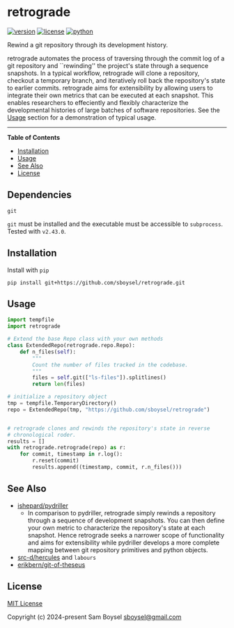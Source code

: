 # retrograde

<!--- [![PyPI - Version](https://img.shields.io/pypi/v/retrograde.svg)](https://pypi.org/project/retrograde)
[![PyPI - Python Version](https://img.shields.io/pypi/pyversions/retrograde.svg)](https://pypi.org/project/retrograde) --->

[![version](https://img.shields.io/badge/version-0.0.1-blue)](#)
[![license](https://img.shields.io/badge/license-MIT-blue)](https://spdx.org/licenses/MIT.html)
[![python](https://img.shields.io/badge/python-3.8+-green)](#)

Rewind a git repository through its development history.

retrograde automates the process of traversing through the commit log of a git repository and ``rewinding'' the project's state through a sequence snapshots. In a typical workflow, retrograde will clone  a repository, checkout a temporary branch, and iteratively roll back the repository's state to earlier commits. retrograde aims for extensibility by allowing users to integrate their own metrics that can be executed at each snapshot. This enables researchers to effeciently and flexibly characterize the developmental histories of large batches of software repositories. See the [Usage](#usage) section for a demonstration of typical usage.

-----

**Table of Contents**

- [Installation](#installation)
- [Usage](#usage)
- [See Also](#see-also)
- [License](#license)

## Dependencies

```
git
```

`git` must be installed and the executable must be accessible to `subprocess`. Tested with `v2.43.0`.

## Installation

Install with `pip`

```console
pip install git+https://github.com/sboysel/retrograde.git
```

## Usage

```python
import tempfile
import retrograde

# Extend the base Repo class with your own methods
class ExtendedRepo(retrograde.repo.Repo):
    def n_files(self):
        """
        Count the number of files tracked in the codebase.
        """
        files = self.git(["ls-files"]).splitlines()
        return len(files)

# initialize a repository object
tmp = tempfile.TemporaryDirectory()
repo = ExtendedRepo(tmp, "https://github.com/sboysel/retrograde")


# retrograde clones and rewinds the repository's state in reverse 
# chronological roder.
results = []
with retrograde.retrograde(repo) as r:
    for commit, timestamp in r.log():
        r.reset(commit)
        results.append((timestamp, commit, r.n_files()))        
```

## See Also

- [ishepard/pydriller](https://github.com/ishepard/pydriller)
    - In comparison to pydriller, retrograde simply rewinds a repository through
      a sequence of development snapshots. You can then define your own metric 
      to characterize the repository's state at each snapshot. Hence retrograde
      seeks a narrower scope of functionality and aims for extensibility while
      pydriller develops a more complete mapping between git repository primitives
      and python objects.
- [src-d/hercules](https://github.com/src-d/hercules) and `labours`
- [erikbern/git-of-theseus](https://github.com/erikbern/git-of-theseus)

## License

[MIT License](https://spdx.org/licenses/MIT.html)

Copyright (c) 2024-present Sam Boysel <sboysel@gmail.com>
